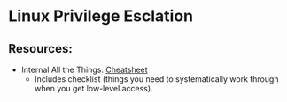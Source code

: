 # Linux Privilege Esclation

## Resources: 
- Internal All the Things: [Cheatsheet](https://swisskyrepo.github.io/InternalAllTheThings/redteam/escalation/linux-privilege-escalation/)
  - Includes checklist (things you need to systematically work through when you get low-level access).
